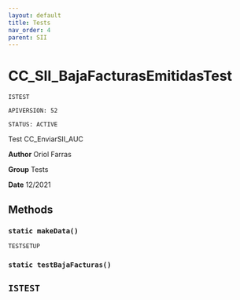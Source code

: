 ```yaml
---
layout: default
title: Tests
nav_order: 4
parent: SII
---
```


# CC_SII_BajaFacturasEmitidasTest

`ISTEST`

`APIVERSION: 52`

`STATUS: ACTIVE`

Test CC_EnviarSII_AUC

**Author** Oriol Farras

**Group** Tests

**Date** 12/2021

## Methods

### `static makeData()`

`TESTSETUP`

### `static testBajaFacturas()`

## `ISTEST`
